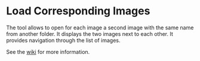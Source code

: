 # Load Corresponding Images

The tool allows to open for each image a second image with the same name from another folder. It displays the two images next to each other. It provides navigation through the list of images.

See the [wiki](https://github.com/MontpellierRessourcesImagerie/imagej_macros_and_scripts/wiki/Load-Corresponding-Images) for more information.

